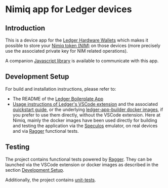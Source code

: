 # Nimiq app for Ledger devices

## Introduction

This is a device app for the [Ledger Hardware Wallets](https://www.ledger.com/) which makes it possible to store your
[Nimiq token (NIM)](https://nimiq.com/) on those devices (more precisely use the associated private key for NIM related
operations).

A companion [Javascript library](https://github.com/nimiq/ledger-api) is available to communicate with this app.

## Development Setup

For build and installation instructions, please refer to:
- The README of the [Ledger Boilerplate App](https://github.com/LedgerHQ/app-boilerplate)
- [Usage instructions of Ledger's VSCode extension](https://marketplace.visualstudio.com/items?itemName=LedgerHQ.ledger-dev-tools)
  and the associated [quickstart guide](https://developers.ledger.com/docs/device-app/beginner/vscode-extension),
  or the underlying [ledger-app-builder docker images](https://github.com/LedgerHQ/ledger-app-builder/), if you prefer
  to use them directly, without the VSCode extension. Here at Nimiq, mainly the docker images have been used directly
  for building and testing the application via the [Speculos](https://github.com/LedgerHQ/speculos) emulator, on real
  devices and via [Ragger](https://github.com/LedgerHQ/ragger) functional tests.

## Testing

The project contains functional tests powered by [Ragger](https://github.com/LedgerHQ/ragger). They can be launched via
the VSCode extension or docker images as described in the section [Development Setup](#development-setup).

Additionally, the project contains [unit-tests](https://github.com/nimiq/ledger-app-nimiq/tree/master/unit-tests).

